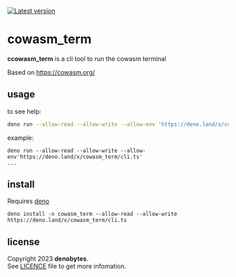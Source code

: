
[![Latest version](https://deno.land/badge/cowasm_term/version)](https://deno.land/x/cowasm_term)

# cowasm_term

**ccowasm_term** is a cli tool to run the cowasm terminal

Based on https://cowasm.org/

## usage

to see help:

```sh
deno run --allow-read --allow-write --allow-env 'https://deno.land/x/cowasm_term/cli.ts' --help
```

example:

```
deno run --allow-read --allow-write --allow-env'https://deno.land/x/cowasm_term/cli.ts'
...
```

## install

Requires [deno](https://deno.land/manual@v1.33.2/getting_started/installation)

```
deno install -n cowasm_term --allow-read --allow-write https://deno.land/x/cowasm_term/cli.ts
```

## license

Copyright 2023 **denobytes**.\
See [LICENCE](LICENSE) file to get more infomation.

